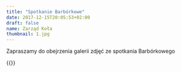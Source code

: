 ```yaml
---
title: "Spotkanie Barbórkowe"
date: 2017-12-15T20:05:53+02:00
draft: false
name: Zarząd Koła
thumbnail: 1.jpg
---
```


Zapraszamy do obejrzenia galerii zdjęć ze spotkania Barbórkowego

<!--more-->

{{<gallery>}}
